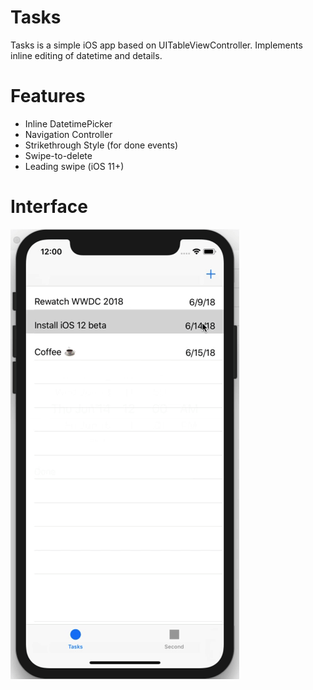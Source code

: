 # Tasks
Tasks is a simple iOS app based on UITableViewController. Implements inline editing of datetime and details.
# Features
- Inline DatetimePicker
- Navigation Controller
- Strikethrough Style (for done events)
- Swipe-to-delete
- Leading swipe (iOS 11+)
# Interface
![alt-text](https://github.com/tnt-1991/Tasks/blob/master/Tasks_capture.gif)
